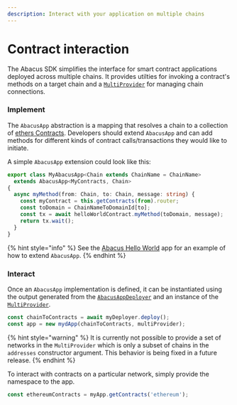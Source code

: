 ```yaml
---
description: Interact with your application on multiple chains
---
```


# Contract interaction

The Abacus SDK simplifies the interface for smart contract applications deployed across multiple chains. It provides utilties for invoking a contract's methods on a target chain and a  [`MultiProvider`](multiprovider.md) for managing chain connections.&#x20;

### Implement

The `AbacusApp` abstraction is a mapping that resolves a chain to a collection of [ethers Contracts](https://docs.ethers.io/v5/api/contract/contract/#Contract). Developers should extend `AbacusApp` and can add methods for different kinds of contract calls/transactions they would like to initiate.

A simple `AbacusApp` extension could look like this:

```typescript
export class MyAbacusApp<Chain extends ChainName = ChainName> 
  extends AbacusApp<MyContracts, Chain> 
{
  async myMethod(from: Chain, to: Chain, message: string) {
    const myContract = this.getContracts(from).router;
    const toDomain = ChainNameToDomainId[to];
    const tx = await helloWorldContract.myMethod(toDomain, message);
    return tx.wait();
  }
}
```

{% hint style="info" %}
See the [Abacus Hello World](https://github.com/abacus-network/abacus-app-template/blob/main/src/sdk/app.ts) app for an example of how to extend `AbacusApp`.
{% endhint %}

### Interact

Once an `AbacusApp` implementation is defined, it can be instantiated using the output generated from the [`AbacusAppDeployer`](../deploying-contracts/abacusdeployer.md) and an instance of the [`MultiProvider`](multiprovider.md).&#x20;

```typescript
const chainToContracts = await myDeployer.deploy();
const app = new mydApp(chainToContracts, multiProvider);
```

{% hint style="warning" %}
It is currently not possible to provide a set of networks in the `MultiProvider` which is only a subset of chains in the `addresses` constructor argument. This behavior is being fixed in a future release.
{% endhint %}

To interact with contracts on a particular network, simply provide the namespace to the app.&#x20;

```typescript
const ethereumContracts = myApp.getContracts('ethereum');
```
